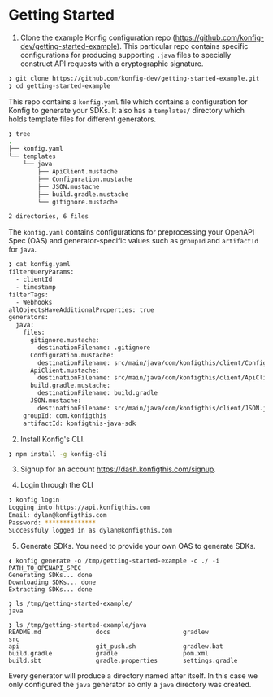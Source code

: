 # Getting Started

1. Clone the example Konfig configuration repo
   (https://github.com/konfig-dev/getting-started-example). This particular repo contains
   specific configurations for producing supporting `.java` files to specially
   construct API requests with a cryptographic signature.

```bash
❯ git clone https://github.com/konfig-dev/getting-started-example.git
❯ cd getting-started-example
```

This repo contains a `konfig.yaml` file which contains a configuration for
Konfig to generate your SDKs. It also has a `templates/` directory which holds
template files for different generators.

```bash
❯ tree
.
├── konfig.yaml
└── templates
    └── java
        ├── ApiClient.mustache
        ├── Configuration.mustache
        ├── JSON.mustache
        ├── build.gradle.mustache
        └── gitignore.mustache

2 directories, 6 files
```

The `konfig.yaml` contains configurations for preprocessing your OpenAPI Spec
(OAS) and generator-specific values such as `groupId` and `artifactId` for
`java`.

```bash
❯ cat konfig.yaml
filterQueryParams:
  - clientId
  - timestamp
filterTags:
  - Webhooks
allObjectsHaveAdditionalProperties: true
generators:
  java:
    files:
      gitignore.mustache:
        destinationFilename: .gitignore
      Configuration.mustache:
        destinationFilename: src/main/java/com/konfigthis/client/Configuration.java
      ApiClient.mustache:
        destinationFilename: src/main/java/com/konfigthis/client/ApiClient.java
      build.gradle.mustache:
        destinationFilename: build.gradle
      JSON.mustache:
        destinationFilename: src/main/java/com/konfigthis/client/JSON.java
    groupId: com.konfigthis
    artifactId: konfigthis-java-sdk
```

2. Install Konfig's CLI.

```bash
❯ npm install -g konfig-cli
```

3. Signup for an account https://dash.konfigthis.com/signup.

4. Login through the CLI

```bash
❯ konfig login
Logging into https://api.konfigthis.com
Email: dylan@konfigthis.com
Password: **************
Successfuly logged in as dylan@konfigthis.com
```

5. Generate SDKs. You need to provide your own OAS to generate SDKs.

```
❮ konfig generate -o /tmp/getting-started-example -c ./ -i PATH_TO_OPENAPI_SPEC
Generating SDKs... done
Downloading SDKs... done
Extracting SDKs... done

❯ ls /tmp/getting-started-example/
java

❯ ls /tmp/getting-started-example/java
README.md               docs                    gradlew                 src
api                     git_push.sh             gradlew.bat
build.gradle            gradle                  pom.xml
build.sbt               gradle.properties       settings.gradle
```

Every generator will produce a directory named after itself. In this case we only
configured the `java` generator so only a `java` directory was created.
